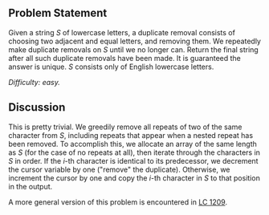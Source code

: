 Problem Statement
-----------------

Given a string *S* of lowercase letters, a duplicate removal consists of
choosing two adjacent and equal letters, and removing them. We repeatedly make
duplicate removals on *S* until we no longer can. Return the final string after
all such duplicate removals have been made. It is guaranteed the answer is
unique. *S* consists only of English lowercase letters.

*Difficulty: easy.*

Discussion
----------

This is pretty trivial. We greedily remove all repeats of two of the same
character from *S*, including repeats that appear when a nested repeat has been
removed. To accomplish this, we allocate an array of the same length as *S* (for
the case of no repeats at all), then iterate through the characters in *S* in
order. If the *i*-th character is identical to its predecessor, we decrement the
cursor variable by one ("remove" the duplicate). Otherwise, we increment the
cursor by one and copy the *i*-th character in *S* to that position in the
output.

A more general version of this problem is encountered in [LC 1209](../leet1209).
